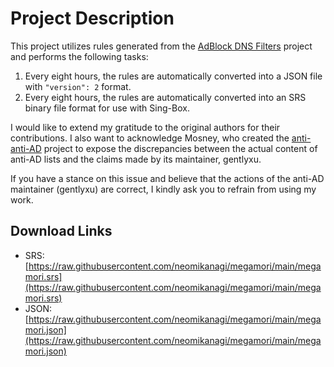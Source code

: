 # Project Description

This project utilizes rules generated from the [AdBlock DNS Filters](https://github.com/217heidai/adblockfilters) project and performs the following tasks:
1. Every eight hours, the rules are automatically converted into a JSON file with `"version": 2` format.
2. Every eight hours, the rules are automatically converted into an SRS binary file format for use with Sing-Box.

I would like to extend my gratitude to the original authors for their contributions. I also want to acknowledge Mosney, who created the [anti-anti-AD](https://github.com/Mosney/anti-anti-AD) project to expose the discrepancies between the actual content of anti-AD lists and the claims made by its maintainer, gentlyxu.

If you have a stance on this issue and believe that the actions of the anti-AD maintainer (gentlyxu) are correct, I kindly ask you to refrain from using my work.

## Download Links

- SRS: [https://raw.githubusercontent.com/neomikanagi/megamori/main/megamori.srs](https://raw.githubusercontent.com/neomikanagi/megamori/main/megamori.srs)
- JSON: [https://raw.githubusercontent.com/neomikanagi/megamori/main/megamori.json](https://raw.githubusercontent.com/neomikanagi/megamori/main/megamori.json)
